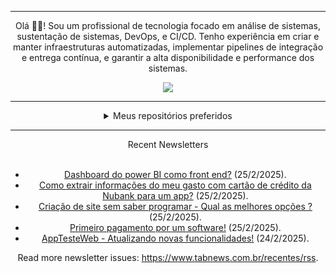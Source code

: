 <div align="center">
<hr>
<p>Olá 👋🏾! Sou um profissional de tecnologia focado em análise de sistemas, sustentação de sistemas, DevOps, e CI/CD. Tenho experiência em criar e manter infraestruturas automatizadas, implementar pipelines de integração e entrega contínua, e garantir a alta disponibilidade e performance dos sistemas.</p>
  <img src="https://media.giphy.com/media/yAGIvCiwPJn5C/giphy.gif">
<hr>
  <details>
  <summary>Meus repositórios preferidos</summary>
  <br />
  Alguns dos meus melhores repositórios:
  <br />
<br />
  <ul><li><a href=https://github.com/KubeNerd/aluratube target="_blank" rel="noopener noreferrer">KubeNerd/aluratube</a> (<b>0</b> ✨ and <b>0</b> 🍴): Aluratube - Desenvolvido durante a imersão React da Alura no final de 2022</li><li><a href=https://github.com/KubeNerd/nlw-ia target="_blank" rel="noopener noreferrer">KubeNerd/nlw-ia</a> (<b>0</b> ✨ and <b>0</b> 🍴): Projeto desenvolvido durante a NLW IA - Usando a API da OPENAI</li><li><a href=https://github.com/KubeNerd/nlw-journey-ia target="_blank" rel="noopener noreferrer">KubeNerd/nlw-journey-ia</a> (<b>0</b> ✨ and <b>0</b> 🍴): NLW IA - Agent de viagens usando python + langchain + GPT</li>
<li>More coming soon :).</li>
</ul>
  </details>
  <hr/>
    <summary>Recent Newsletters</summary>
  <br />
  <ul>
    <li><a href=https://www.tabnews.com.br/TobiasPrandini/dashboard-do-power-bi-como-front-end target="_blank" rel="noopener noreferrer">Dashboard do power BI como front end?</a> (25/2/2025).</li><li><a href=https://www.tabnews.com.br/TobiasPrandini/como-extrair-informacoes-do-meu-gasto-com-cartao-de-credito-da-nubank-para-um-app target="_blank" rel="noopener noreferrer">Como extrair informações do meu gasto com cartão de crédito da Nubank para um app?</a> (25/2/2025).</li><li><a href=https://www.tabnews.com.br/CarlosMagno/criacao-de-site-sem-saber-programar-qual-as-melhores-opcoes target="_blank" rel="noopener noreferrer">Criação de site sem saber programar - Qual as melhores opções ?</a> (25/2/2025).</li><li><a href=https://www.tabnews.com.br/mateussiilva/primeiro-pagamento-por-um-software target="_blank" rel="noopener noreferrer">Primeiro pagamento por um software!</a> (25/2/2025).</li><li><a href=https://www.tabnews.com.br/diversalizando/apptesteweb-atualizando-novas-funcionalidades target="_blank" rel="noopener noreferrer">AppTesteWeb - Atualizando novas funcionalidades!</a> (24/2/2025).</li>
  </ul>
<p>Read more newsletter issues: <a href="https://www.tabnews.com.br/recentes/rss">https://www.tabnews.com.br/recentes/rss</a>.</p>
  </details>
